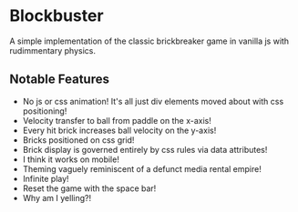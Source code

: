 # Blockbuster

A simple implementation of the classic brickbreaker game in vanilla js with rudimmentary physics.

## Notable Features

- No js or css animation! It's all just div elements moved about with css positioning! 
- Velocity transfer to ball from paddle on the x-axis!
- Every hit brick increases ball velocity on the y-axis!
- Bricks positioned on css grid! 
- Brick display is governed entirely by css rules via data attributes! 
- I think it works on mobile!
- Theming vaguely reminiscent of a defunct media rental empire!
- Infinite play!
- Reset the game with the space bar!
- Why am I yelling?!
